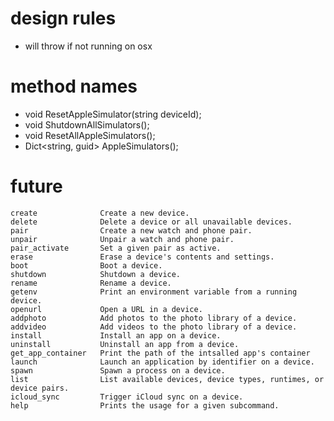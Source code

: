 # design rules
- will throw if not running on osx

# method names
- void ResetAppleSimulator(string deviceId);
- void ShutdownAllSimulators();
- void ResetAllAppleSimulators();
- Dict<string, guid> AppleSimulators();

# future

	create              Create a new device.
	delete              Delete a device or all unavailable devices.
	pair                Create a new watch and phone pair.
	unpair              Unpair a watch and phone pair.
	pair_activate       Set a given pair as active.
	erase               Erase a device's contents and settings.
	boot                Boot a device.
	shutdown            Shutdown a device.
	rename              Rename a device.
	getenv              Print an environment variable from a running device.
	openurl             Open a URL in a device.
	addphoto            Add photos to the photo library of a device.
	addvideo            Add videos to the photo library of a device.
	install             Install an app on a device.
	uninstall           Uninstall an app from a device.
	get_app_container   Print the path of the intsalled app's container
	launch              Launch an application by identifier on a device.
	spawn               Spawn a process on a device.
	list                List available devices, device types, runtimes, or device pairs.
	icloud_sync         Trigger iCloud sync on a device.
	help                Prints the usage for a given subcommand.